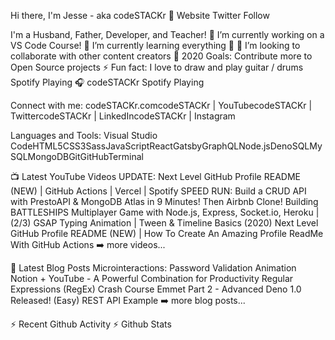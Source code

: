 Hi there, I'm Jesse - aka codeSTACKr 👋
Website Twitter Follow

I'm a Husband, Father, Developer, and Teacher!
🔭 I’m currently working on a VS Code Course!
🌱 I’m currently learning everything 🤣
👯 I’m looking to collaborate with other content creators
🥅 2020 Goals: Contribute more to Open Source projects
⚡ Fun fact: I love to draw and play guitar / drums
Spotify Playing 🎧
codeSTACKr Spotify Playing

Connect with me:
codeSTACKr.comcodeSTACKr | YouTubecodeSTACKr | TwittercodeSTACKr | LinkedIncodeSTACKr | Instagram


Languages and Tools:
Visual Studio CodeHTML5CSS3SassJavaScriptReactGatsbyGraphQLNode.jsDenoSQLMySQLMongoDBGitGitHubTerminal



📺 Latest YouTube Videos
UPDATE: Next Level GitHub Profile README (NEW) | GitHub Actions | Vercel | Spotify
SPEED RUN: Build a CRUD API with PrestoAPI & MongoDB Atlas in 9 Minutes! Then Airbnb Clone!
Building BATTLESHIPS Multiplayer Game with Node.js, Express, Socket.io, Heroku | (2/3)
GSAP Typing Animation | Tween & Timeline Basics (2020)
Next Level GitHub Profile README (NEW) | How To Create An Amazing Profile ReadMe With GitHub Actions
➡️ more videos...

📕 Latest Blog Posts
Microinteractions: Password Validation Animation
Notion + YouTube - A Powerful Combination for Productivity
Regular Expressions (RegEx) Crash Course
Emmet Part 2 - Advanced
Deno 1.0 Released! (Easy) REST API Example
➡️ more blog posts...

⚡ Recent Github Activity
⚡ Github Stats
